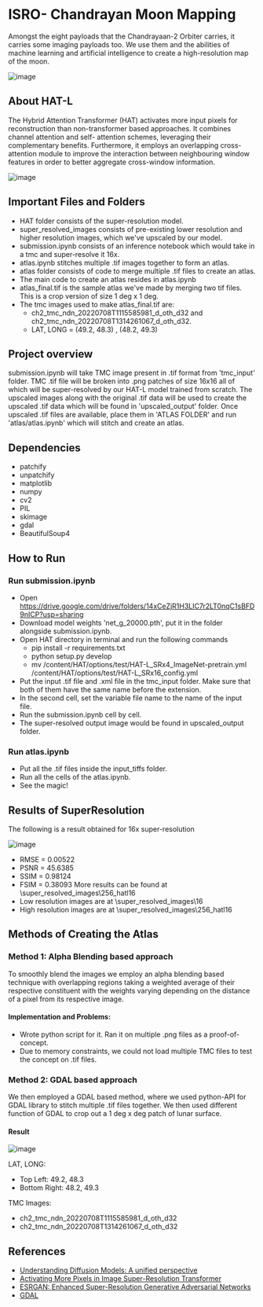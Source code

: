 # ISRO- Chandrayan Moon Mapping 

Amongst the eight payloads that the Chandrayaan-2 Orbiter carries, it carries some imaging payloads too. We use them and the abilities of machine learning and artificial intelligence to create a high-resolution map of the moon.

![image](https://user-images.githubusercontent.com/88557062/231688589-182efc56-08da-476b-9673-aafa1c4f75a1.png)

## About HAT-L

The Hybrid Attention Transformer (HAT) activates more input pixels for reconstruction than non-transformer based approaches. It combines channel attention and self- attention schemes, leveraging their complementary benefits. Furthermore, it employs an overlapping cross-attention module to improve the interaction between neighbouring window features in order to better aggregate cross-window information.

![image](https://user-images.githubusercontent.com/88557062/231686674-771517f6-3c50-4e42-9fd2-03c59b8e85e0.png)

## Important Files and Folders
- HAT folder consists of the super-resolution model.
- super_resolved_images consists of pre-existing lower resolution and higher resolution images, which we've upscaled by our model.
- submission.ipynb consists of an inference notebook which would take in a tmc and super-resolve it 16x.
- atlas.ipynb stitches multiple .tif images together to form an atlas.
- atlas folder consists of code to merge multiple .tif files to create an atlas.
- The main code to create an atlas resides in atlas.ipynb
- atlas_final.tif is the sample atlas we've made by merging two tif files. This is a crop version of size 1 deg x 1 deg.
- The tmc images used to make atlas_final.tif are: 
	- ch2_tmc_ndn_20220708T1115585981_d_oth_d32 and ch2_tmc_ndn_20220708T1314261067_d_oth_d32.
	- LAT, LONG = (49.2, 48.3) , (48.2, 49.3) 

## Project overview
submission.ipynb will take TMC image present in .tif format from 'tmc_input' folder. TMC .tif file will be broken into .png patches of size 16x16 all of which will be super-resolved by our HAT-L model trained from scratch. The upscaled images along with the original .tif data will be used to create the upscaled .tif data which will be found in 'upscaled_output' folder. Once upscaled .tif files are available, place them in 'ATLAS FOLDER' and run 'atlas/atlas.ipynb' which will stitch and create an atlas.

## Dependencies
- patchify
- unpatchify
- matplotlib
- numpy
- cv2
- PIL
- skimage
- gdal
- BeautifulSoup4

## How to Run
### Run submission.ipynb
- Open https://drive.google.com/drive/folders/14xCeZjR1H3LIC7r2LT0nqC1sBFD9nICP?usp=sharing
- Download model weights 'net_g_20000.pth', put it in the folder alongside submission.ipynb.
- Open HAT directory in terminal and run the following commands
	- pip install -r requirements.txt
	- python setup.py develop
	- mv /content/HAT/options/test/HAT-L_SRx4_ImageNet-pretrain.yml /content/HAT/options/test/HAT-L_SRx16_config.yml
- Put the input .tif file and .xml file in the tmc_input folder. Make sure that both of them have the same name before the extension.
- In the second cell, set the variable file name to the name of the input file.
- Run the submission.ipynb cell by cell.
- The super-resolved output image would be found in upscaled_output folder.
### Run atlas.ipynb
- Put all the .tif files inside the input_tiffs folder.
- Run all the cells of the atlas.ipynb.
- See the magic!

## Results of SuperResolution
The following is a result obtained for 16x super-resolution

![image](https://user-images.githubusercontent.com/88557062/231684459-69f73f44-c8d3-48b6-bf83-40a73da34250.png)

- RMSE = 0.00522
- PSNR = 45.6385
- SSIM = 0.98124
- FSIM = 0.38093
More results can be found at \super_resolved_images\256_hatl16
- Low resolution images are at \super_resolved_images\16
- High resolution images are at \super_resolved_images\256_hatl16

## Methods of Creating the Atlas
### Method 1: Alpha Blending based approach
To smoothly blend the images we employ an alpha blending based technique with overlapping regions taking a weighted average of their respective constituent with the weights varying depending on the distance of a pixel from its respective image.
#### Implementation and Problems:
- Wrote python script for it. Ran it on multiple .png files as a proof-of-concept.
- Due to memory constraints, we could not load multiple TMC files to test the concept on .tif files.
### Method 2: GDAL based approach
We then employed a GDAL based method, where we used python-API for GDAL library to stitch multiple .tif files together. We then used different function of GDAL to crop out a 1 deg x deg patch of lunar surface.
#### Result
![image](https://user-images.githubusercontent.com/88557062/231687620-a18db226-6f1c-4ae3-b6e4-15aac801eee1.png)

LAT, LONG:
- Top Left: 49.2, 48.3
- Bottom Right: 48.2, 49.3

TMC Images:
- ch2_tmc_ndn_20220708T1115585981_d_oth_d32
- ch2_tmc_ndn_20220708T1314261067_d_oth_d32

## References
- [Understanding Diffusion Models: A unified perspective](https://arxiv.org/abs/2208.11970)
- [Activating More Pixels in Image Super-Resolution Transformer](https://arxiv.org/abs/2205.04437v2)
- [ESRGAN: Enhanced Super-Resolution Generative Adversarial Networks](https://arxiv.org/abs/1809.00219)
- [GDAL](https://github.com/OSGeo/gdal)

